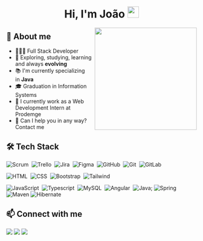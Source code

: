 <h1 align="center">Hi, I'm João <img src="https://raw.githubusercontent.com/kaueMarques/kaueMarques/master/hi.gif" width="30px"></h1>

<img align="right" width="270" src="https://i2.wp.com/allhtaccess.info/wp-content/uploads/2018/03/programming.gif?fit=1281%2C716&ssl=1" />
<!-- <img src="https://raw.githubusercontent.com/MicaelliMedeiros/micaellimedeiros/master/image/computer-illustration.png" min-width="400px" max-width="400px" width="400px" align="right" alt="Computador"> -->

<div>
  <h2>👨 About me</h2>
  <ul>
    <li>👨🏻‍💻 Full Stack Developer</li>
    <li>🔎 Exploring, studying, learning and always <strong>evolving</strong></li>
    <li>📚 I'm currently specializing in <strong>Java</strong></li>
    <!-- <li>🌱 Soon, I'm going to study <strong>Node.js</strong> and <strong>MongoDB</strong></li> -->
    <li>🎓 Graduation in Information Systems</li>
    <!-- <li>💼 I'm available for work</li> -->
    <li>💼 I currently work as a Web Development Intern at Prodemge</li>
    <li>🤝 Can I help you in any way? Contact me</li>
    <!-- <li>📄 See my resume:</li> -->
  </ul>
</div>

<div>
  <h2>🛠️ Tech Stack</h2>
  <div style="display: inline_block">
<!--   <img align="center" alt="Figma" height="25" width="35" src="https://raw.githubusercontent.com/devicons/devicon/master/icons/figma/figma-original.svg">
  <img align="center" alt="Visual Studio Code" height="25" width="35" src="https://raw.githubusercontent.com/devicons/devicon/master/icons/vscode/vscode-original.svg">
  <img align="center" alt="Git" height="25" width="35" src="https://raw.githubusercontent.com/devicons/devicon/master/icons/git/git-original.svg">
  <img align="center" alt="HTML" height="25" width="35" src="https://raw.githubusercontent.com/devicons/devicon/master/icons/html5/html5-original.svg">
  <img align="center" alt="CSS" height="25" width="35" src="https://raw.githubusercontent.com/devicons/devicon/master/icons/css3/css3-original.svg">
  <img align="center" alt="JS" height="25" width="35" src="https://raw.githubusercontent.com/devicons/devicon/master/icons/javascript/javascript-original.svg">
  <img align="center" alt="Bootstrap" height="25" width="35" src="https://raw.githubusercontent.com/devicons/devicon/master/icons/bootstrap/bootstrap-original.svg">
  <img align="center" alt="React" height="25" width="35" src="https://raw.githubusercontent.com/devicons/devicon/master/icons/react/react-original.svg">
  <img align="center" alt="Node.js" height="25" width="35" src="https://raw.githubusercontent.com/devicons/devicon/master/icons/nodejs/nodejs-original.svg"> -->

  <!-- <img align="center" alt="PHP" height="30" width="40" src="https://raw.githubusercontent.com/devicons/devicon/master/icons/php/php-original.svg">
  <img align="center" alt="Python" height="27" width="37" src="https://raw.githubusercontent.com/devicons/devicon/master/icons/python/python-original.svg">
  <img align="center" alt="C#" height="27" width="37" src="https://raw.githubusercontent.com/devicons/devicon/master/icons/csharp/csharp-original.svg"> -->

  ![Scrum](https://img.shields.io/badge/Scrum-FF9530?style=for-the-badge&logo=scrum&logoColor=white)&nbsp;
  ![Trello](https://img.shields.io/badge/Trello-1888B6?style=for-the-badge&logo=trello&logoColor=white)&nbsp;
  ![Jira](https://img.shields.io/badge/Jira-0458D2?style=for-the-badge&logo=jira&logoColor=white)&nbsp;
  ![Figma](https://img.shields.io/badge/Figma-43853D?style=for-the-badge&logo=figma&logoColor=white)&nbsp;
  ![GitHub](https://img.shields.io/badge/GitHub-100000?style=for-the-badge&logo=github&logoColor=white)&nbsp;
  ![Git](https://img.shields.io/badge/Git-E34F26?style=for-the-badge&logo=git&logoColor=white)&nbsp;
  ![GitLab](https://img.shields.io/badge/GitLab-FC6D26?style=for-the-badge&logo=gitlab&logoColor=white)&nbsp;
  
  ![HTML](https://img.shields.io/badge/HTML5-E34F26?style=for-the-badge&logo=html5&logoColor=white)&nbsp;
  ![CSS](https://img.shields.io/badge/CSS3-1572B6?style=for-the-badge&logo=css3&logoColor=white)&nbsp;
  ![Bootstrap](https://img.shields.io/badge/Bootstrap-563D7C?style=for-the-badge&logo=bootstrap&logoColor=white)&nbsp;
  ![Tailwind](https://img.shields.io/badge/Tailwind-38BDF8?style=for-the-badge&logo=tailwindcss&logoColor=white)&nbsp;
  
  ![JavaScript](https://img.shields.io/badge/JavaScript-323330?style=for-the-badge&logo=javascript&logoColor=F7DF1E)&nbsp;
  ![Typescript](https://img.shields.io/badge/TypeScript-007ACC?style=for-the-badge&logo=typescript&logoColor=white)&nbsp;
  ![MySQL](https://img.shields.io/badge/MySQL-00758F?style=for-the-badge&logo=mysql&logoColor=white)&nbsp;
  ![Angular](https://img.shields.io/badge/Angular-DD0031?style=for-the-badge&logo=angular&logoColor=white)&nbsp;
  ![Java](https://img.shields.io/badge/java-%23ED8B00.svg?style=for-the-badge&logo=openjdk&logoColor=white);
  ![Spring](https://img.shields.io/badge/Spring-6DB33F?style=for-the-badge&logo=spring&logoColor=white)&nbsp;
  ![Maven](https://img.shields.io/badge/Maven-C71A36?style=for-the-badge&logo=Apache%20Maven&logoColor=white)
  ![Hibernate](https://img.shields.io/badge/Hibernate-59666C?style=for-the-badge&logo=Hibernate&logoColor=white)
  
<!--   ![Node.js](https://img.shields.io/badge/Node.js-43853D?style=for-the-badge&logo=node.js&logoColor=white)&nbsp;
  ![React Native](https://img.shields.io/badge/React_Native-20232A?style=for-the-badge&logo=react&logoColor=61DAFB)&nbsp;
  ![PostgreSQL](https://img.shields.io/badge/PostgreSQL-316192?style=for-the-badge&logo=postgresql&logoColor=white)&nbsp;
  ![MongoDB](https://img.shields.io/badge/MongoDB-4EA94B?style=for-the-badge&logo=mongodb&logoColor=white)&nbsp;
  ![Firebase](https://img.shields.io/badge/Firebase-F29D0C?style=for-the-badge&logo=firebase&logoColor=white)&nbsp;
  ![Heroku](https://img.shields.io/badge/Heroku-430098?style=for-the-badge&logo=heroku&logoColor=white)&nbsp;
  ![PHP](https://img.shields.io/badge/PHP-777BB4?style=for-the-badge&logo=php&logoColor=white)&nbsp;
  ![SAAS](https://img.shields.io/badge/Sass-CC6699?style=for-the-badge&logo=sass&logoColor=white)&nbsp;
  ![.NET](https://img.shields.io/badge/.NET-5C2D91?style=for-the-badge&logo=.net&logoColor=white)&nbsp;
  ![Python](https://img.shields.io/badge/Python-14354C?style=for-the-badge&logo=python&logoColor=white)&nbsp;
  ![C-Sharp](https://img.shields.io/badge/C%23-239120?style=for-the-badge&logo=c-sharp&logoColor=white)&nbsp; -->
  
<!--   [![Tecnologias](https://skillicons.dev/icons?i=vscode,figma,github,git,gitlab,html,css,bootstrap,tailwind,js,ts,react,angular,mysql)](https://skillicons.dev) -->
  
  
<!--   ![Trello](https://img.shields.io/badge/-Trello-333333?style=flat&logo=trello&logoColor=007ACC)&nbsp;
  ![Figma](https://img.shields.io/badge/-Figma-333333?style=flat&logo=figma&logoColor=007ACC)&nbsp;
  ![Visual Studio Code](https://img.shields.io/badge/-Visual%20Studio%20Code-05122A?style=flat&logo=visual-studio-code&logoColor=007ACC)&nbsp;
  ![GitHub](https://img.shields.io/badge/-GitHub-05122A?style=flat&logo=github)&nbsp;
  ![Git](https://img.shields.io/badge/-Git-05122A?style=flat&logo=git)&nbsp;
  ![HTML](https://img.shields.io/badge/-HTML-05122A?style=flat&logo=HTML5)&nbsp;
  ![CSS](https://img.shields.io/badge/-CSS-05122A?style=flat&logo=CSS3&logoColor=1572B6)&nbsp;
  ![JavaScript](https://img.shields.io/badge/-JavaScript-05122A?style=flat&logo=javascript)&nbsp;
  ![Bootstrap](https://img.shields.io/badge/-Bootstrap-05122A?style=flat&logo=bootstrap)&nbsp;
  ![Node.js](https://img.shields.io/badge/-Node.js-05122A?style=flat&logo=node.js)&nbsp;
  ![React](https://img.shields.io/badge/-React-05122A?style=flat&logo=react)&nbsp;
  ![React Native](https://img.shields.io/badge/-React%20Native-05122A?style=flat&logo=react-native)&nbsp;
  ![Python](https://img.shields.io/badge/-Python-05122A?style=flat&logo=python)&nbsp;
  ![PHP](https://img.shields.io/badge/-PHP-05122A?style=flat&logo=php)&nbsp; -->
</div>

<div>
  <h2>📫 Connect with me</h2>
  <a href = "mailto:jpmatozinhos@gmail.com"><img src="https://img.shields.io/badge/Gmail-D14836?style=for-the-badge&logo=gmail&logoColor=white" target="_blank"></a>
  <a href="https://www.linkedin.com/in/joaomatozinhos/" target="_blank"><img src="https://img.shields.io/badge/-LinkedIn-%230077B5?style=for-the-badge&logo=linkedin&logoColor=white" target="_blank"></a>
  <a href="https://instagram.com/joao.matozinhos" target="_blank"><img src="https://img.shields.io/badge/-Instagram-%23E4405F?style=for-the-badge&logo=instagram&logoColor=white" target="_blank"></a>
  <!--  
  <a href="https://www.youtube.com/channel/" target="_blank"><img src="https://img.shields.io/badge/YouTube-FF0000?style=for-the-badge&logo=youtube&logoColor=white" target="_blank"></a>
 	<a href="https://www.twitch.tv/joaomatozinhos" target="_blank"><img src="https://img.shields.io/badge/Twitch-9146FF?style=for-the-badge&logo=twitch&logoColor=white" target="_blank"></a>
 <a href="https://discord.gg/" target="_blank"><img src="https://img.shields.io/badge/Discord-7289DA?style=for-the-badge&logo=discord&logoColor=white" target="_blank"></a> 
  -->
</div>


<!--
**joaomatozinhos/joaomatozinhos** is a ✨ _special_ ✨ repository because its `README.md` (this file) appears on your GitHub profile.

Here are some ideas to get you started:

- 🔭 I’m currently working on ...
- 🌱 I’m currently learning ...
- 👯 I’m looking to collaborate on ...
- 🤔 I’m looking for help with ...
- 💬 Ask me about ...
- 📫 How to reach me: ...
- 😄 Pronouns: ...
- ⚡ Fun fact: ...
  -->
